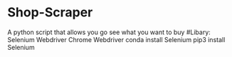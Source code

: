 # Shop-Scraper
A python script that allows you go see what you want to buy
#Libary:
Selenium Webdriver
Chrome Webdriver
conda install Selenium
pip3 install Selenium
